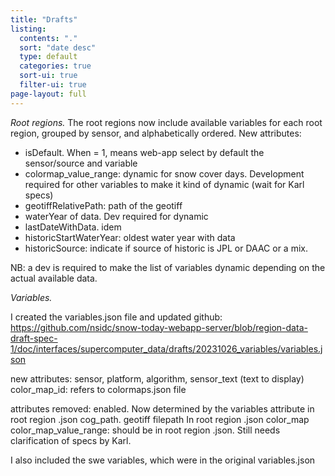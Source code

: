 ```yaml
---
title: "Drafts"
listing:
  contents: "."
  sort: "date desc"
  type: default
  categories: true
  sort-ui: true
  filter-ui: true
page-layout: full
---
```

*Root regions.*
The root regions now include available variables for each root region, grouped by sensor, and alphabetically ordered. New attributes:
- isDefault. When = 1, means web-app select by default the sensor/source and variable
- colormap_value_range: dynamic for snow cover days. Development required for other variables to make it kind of dynamic (wait for Karl specs)
- geotiffRelativePath: path of the geotiff
- waterYear of data. Dev required for dynamic
- lastDateWithData. idem
- historicStartWaterYear: oldest water year with data
- historicSource: indicate if source of historic is JPL or DAAC or a mix.

NB: a dev is required to make the list of variables dynamic depending on the actual available data.

*Variables.*

I created the variables.json file and updated github:
https://github.com/nsidc/snow-today-webapp-server/blob/region-data-draft-spec-1/doc/interfaces/supercomputer_data/drafts/20231026_variables/variables.json

new attributes:
sensor, platform, algorithm, sensor_text (text to display)
color_map_id: refers to colormaps.json file

attributes removed:
enabled. Now determined by the variables attribute in root region .json
cog_path. geotiff filepath In root region .json
color_map
color_map_value_range: should be in root region .json. Still needs clarification of specs by Karl.

I also included the swe variables, which were in the original variables.json
